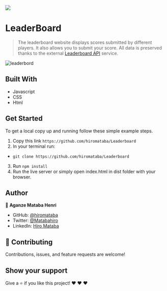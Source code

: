 ![](https://img.shields.io/badge/Microverse-blueviolet)

# LeaderBoard

> The leaderboard website displays scores submitted by different players. It also allows you to submit your score. All data is preserved thanks to the external [Leaderboard API](https://www.notion.so/Leaderboard-API-service-24c0c3c116974ac49488d4eb0267ade3) service.


![leaderbord](https://user-images.githubusercontent.com/75126481/127534445-b76c25b3-dcaf-4bbd-829f-62c3379db64d.png)


## Built With

- Javascript
- CSS
- Html

## Get Started

To get a local copy up and running follow these simple example steps.

1. Copy this link `https://github.com/hiromataba/Leaderboard`
2. In your terminal run:
- `git clone https://github.com/hiromataba/Leaderboard` 
3. Run `npm install` 
4. Run the live server or simply open index.html in dist folder with your browser.

## Author

👤 **Aganze Mataba Henri**

- GitHub: [@hiromataba](https://github.com/hiromataba)
- Twitter: [@Matabahiro](https://twitter.com/MatabaHiro)
- LinkedIn: [Hiro Mataba](https://www.linkedin.com/in/hiro-mataba-1bb910209/)

## 🤝 Contributing

Contributions, issues, and feature requests are welcome!

## Show your support

Give a ⭐️ if you like this project! ❤️ ❤️ ❤️ 
